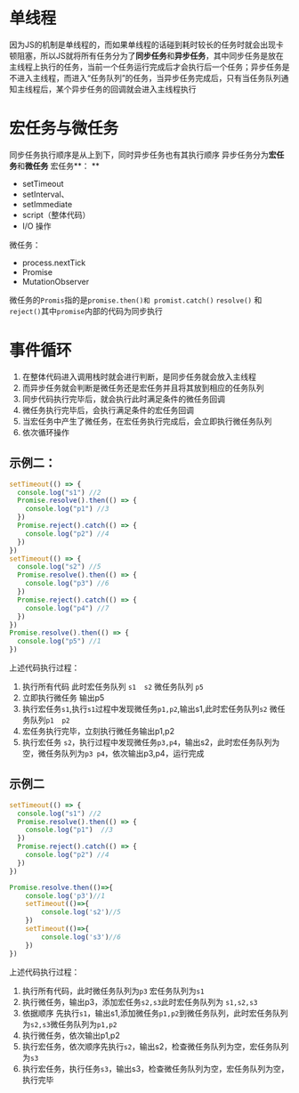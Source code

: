 # 单线程
因为JS的机制是单线程的，而如果单线程的话碰到耗时较长的任务时就会出现卡顿阻塞，所以JS就将所有任务分为了**同步任务**和**异步任务**，其中同步任务是放在主线程上执行的任务，当前一个任务运行完成后才会执行后一个任务；异步任务是不进入主线程，而进入“任务队列”的任务，当异步任务完成后，只有当任务队列通知主线程后，某个异步任务的回调就会进入主线程执行
# 宏任务与微任务
同步任务执行顺序是从上到下，同时异步任务也有其执行顺序
异步任务分为**宏任务**和**微任务**
宏任务**： **

- setTimeout
- setInterval、
- setImmediate
- script（整体代码）
- I/O 操作

微任务：

- process.nextTick
- Promise
- MutationObserver

微任务的`Promis`指的是`promise.then()和 promist.catch()` `resolve()` 和` reject()`其中`promise`内部的代码为同步执行
# 事件循环

1. 在整体代码进入调用栈时就会进行判断，是同步任务就会放入主线程
1. 而异步任务就会判断是微任务还是宏任务并且将其放到相应的任务队列
1. 同步代码执行完毕后，就会执行此时满足条件的微任务回调
1. 微任务执行完毕后，会执行满足条件的宏任务回调
1. 当宏任务中产生了微任务，在宏任务执行完成后，会立即执行微任务队列
1. 依次循环操作
## 示例二：
```javascript
setTimeout(() => {
  console.log("s1") //2
  Promise.resolve().then(() => {
    console.log("p1") //3
  })
  Promise.reject().catch(() => {
    console.log("p2") //4
  })
})
setTimeout(() => {
  console.log("s2") //5
  Promise.resolve().then(() => {
    console.log("p3") //6
  })
  Promise.reject().catch(() => {
    console.log("p4") //7
  })
})
Promise.resolve().then(() => {
  console.log("p5") //1
})
```
上述代码执行过程：

1. 执行所有代码 此时宏任务队列 `s1  s2` 微任务队列 `p5`
1. 立即执行微任务 输出p5
1. 执行宏任务`s1`,执行`s1`过程中发现微任务`p1,p2`,输出s1,此时宏任务队列`s2` 微任务队列`p1  p2`
1. 宏任务执行完毕，立刻执行微任务输出p1,p2
1. 执行宏任务  `s2`，执行过程中发现微任务`p3,p4`，输出s2，此时宏任务队列为空，微任务队列为`p3 p4`，依次输出p3,p4，运行完成
## 示例二
```javascript
setTimeout(() => {
  console.log("s1") //2
  Promise.resolve().then(() => {
    console.log("p1")  //3
  })
  Promise.reject().catch(() => {
    console.log("p2") //4
  })
})

Promise.resolve.then(()=>{
    console.log('p3')//1
    setTimeout(()=>{
        console.log('s2')//5
    })
    setTimeout(()=>{
        console.log('s3')//6
    })
})
```
上述代码执行过程：

1. 执行所有代码，此时微任务队列为`p3` 宏任务队列为`s1`
1. 执行微任务，输出p3，添加宏任务`s2,s3`此时宏任务队列为 `s1,s2,s3`
1. 依据顺序 先执行`s1`，输出s1,添加微任务`p1,p2`到微任务队列，此时宏任务队列为`s2,s3`微任务队列为`p1,p2`
1. 执行微任务，依次输出p1,p2
1. 执行宏任务，依次顺序先执行`s2`，输出s2，检查微任务队列为空，宏任务队列为`s3`
1. 执行宏任务，执行任务`s3`，输出s3，检查微任务队列为空，宏任务队列为空，执行完毕
